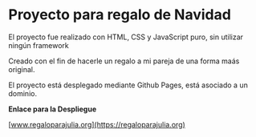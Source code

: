 # Proyecto para regalo de Navidad

El proyecto fue realizado con HTML, CSS y JavaScript puro, sin utilizar ningún framework

Creado con el fin de hacerle un regalo a mi pareja de una forma maás original.

El proyecto está desplegado mediante Github Pages, está asociado a un dominio.

**Enlace para la Despliegue**

[www.regaloparajulia.org](https://regaloparajulia.org)